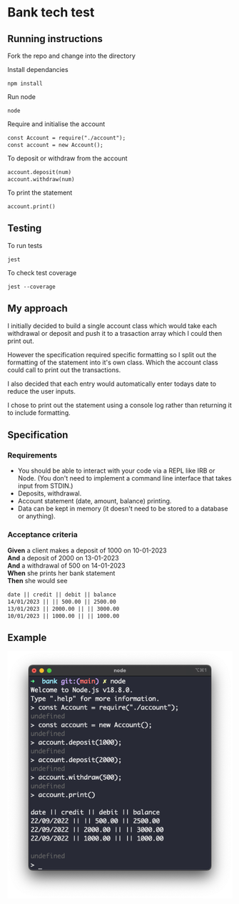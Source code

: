 # Bank tech test

## Running instructions

Fork the repo and change into the directory

Install dependancies

```
npm install
```

Run node

```
node
```

Require and initialise the account

```
const Account = require("./account");
const account = new Account();
```

To deposit or withdraw from the account

```
account.deposit(num)
account.withdraw(num)
```

To print the statement

```
account.print()
```

## Testing

To run tests

```
jest
```

To check test coverage

```
jest --coverage
```

## My approach

I initially decided to build a single account class which would take each withdrawal or deposit and push it to a trasaction array which I could then print out.

However the specification required specific formatting so I split out the formatting of the statement into it's own class. Which the account class could call to print out the transactions.

I also decided that each entry would automatically enter todays date to reduce the user inputs.

I chose to print out the statement using a console log rather than returning it to include formatting.

## Specification

### Requirements

- You should be able to interact with your code via a REPL like IRB or Node. (You don't need to implement a command line interface that takes input from STDIN.)
- Deposits, withdrawal.
- Account statement (date, amount, balance) printing.
- Data can be kept in memory (it doesn't need to be stored to a database or anything).

### Acceptance criteria

**Given** a client makes a deposit of 1000 on 10-01-2023  
**And** a deposit of 2000 on 13-01-2023  
**And** a withdrawal of 500 on 14-01-2023  
**When** she prints her bank statement  
**Then** she would see

```
date || credit || debit || balance
14/01/2023 || || 500.00 || 2500.00
13/01/2023 || 2000.00 || || 3000.00
10/01/2023 || 1000.00 || || 1000.00
```

## Example

![screenshot](./img/Screenshot%202022-09-22%20at%2011.42.47.png)
